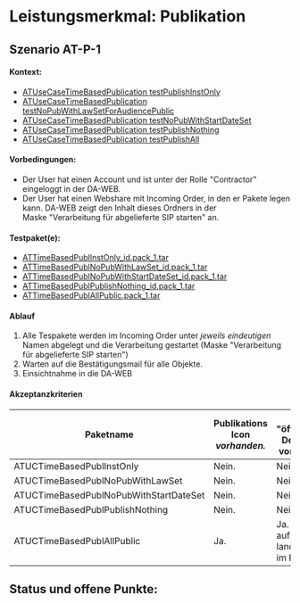 # Leistungsmerkmal: Publikation

## Szenario AT-P-1

#### Kontext:

* [ATUseCaseTimeBasedPublication  testPublishInstOnly](../../test/java/de/uzk/hki/da/at/ATTimeBasedPublication.java#testPublishInstOnly#testPublishInstOnly)
* [ATUseCaseTimeBasedPublication  testNoPubWithLawSetForAudiencePublic](../../test/java/de/uzk/hki/da/at/ATTimeBasedPublication.java#testNoPubWithLawSetForAudiencePublic)
* [ATUseCaseTimeBasedPublication testNoPubWithStartDateSet](../../test/java/de/uzk/hki/da/at/ATTimeBasedPublication.java#testNoPubWithStartDateSet)
* [ATUseCaseTimeBasedPublication testPublishNothing](../../test/java/de/uzk/hki/da/at/ATTimeBasedPublication.java#testPublishNothing)
* [ATUseCaseTimeBasedPublication testPublishAll](../../test/java/de/uzk/hki/da/at/ATTimeBasedPublication.java#testPublishAll)

#### Vorbedingungen:

* Der User hat einen Account und ist unter der Rolle "Contractor" eingeloggt in der DA-WEB.
* Der User hat einen Webshare mit Incoming Order, in den er Pakete legen kann. DA-WEB zeigt den Inhalt dieses Ordners in der Maske&nbsp;"Verarbeitung für abgelieferte SIP starten" an.

#### Testpaket(e):

* [ATTimeBasedPublInstOnly_id.pack_1.tar](https://cdn.rawgit.com/da-nrw/DNSCore/master/ContentBroker/src/test/resources/at/ATTimeBasedPublInstOnly_id.pack_1.tar) 
* [ATTimeBasedPublNoPubWithLawSet_id.pack_1.tar](https://cdn.rawgit.com/da-nrw/DNSCore/master/ContentBroker/src/test/resources/at/ATTimeBasedPublNoPubWithLawSet_id.pack_1.tar) 
* [ATTimeBasedPublNoPubWithStartDateSet_id.pack_1.tar](https://cdn.rawgit.com/da-nrw/DNSCore/master/ContentBroker/src/test/resources/at/ATTimeBasedPublNoPubWithStartDateSet_id.pack_1.tar) 
* [ATTimeBasedPublPublishNothing_id.pack_1.tar](https://cdn.rawgit.com/da-nrw/DNSCore/master/ContentBroker/src/test/resources/at/ATTimeBasedPublPublishNothing_id.pack_1.tar) 
* [ATTimeBasedPublAllPublic.pack_1.tar](https://cdn.rawgit.com/da-nrw/DNSCore/master/ContentBroker/src/test/resources/at/ATTimeBasedPublAllPublic.pack_1.tar) 

#### Ablauf

1. Alle Tespakete werden im Incoming Order unter *jeweils eindeutigen* Namen abgelegt und die Verarbeitung gestartet (Maske "Verarbeitung für abgelieferte SIP starten")
1. Warten auf die Bestätigungsmail für alle Objekte.
1. Einsichtnahme in die DA-WEB

#### Akzeptanzkriterien



| Paketname | Publikations Icon *vorhanden.* | Link "öffentliche Derivate" vorhanden |
|----|---------------------|--------------------------|
| ATUCTimeBasedPublInstOnly | Nein. | Nein. |
| ATUCTimeBasedPublNoPubWithLawSet| Nein. | Nein. |
| ATUCTimeBasedPublNoPubWithStartDateSet | Nein. | Nein. |
| ATUCTimeBasedPublPublishNothing | Nein. | Nein. |
| ATUCTimeBasedPublAllPublic | Ja. | Ja. Bei Klick auf das Icon landet man im Fedora  |

## Status und offene Punkte:

